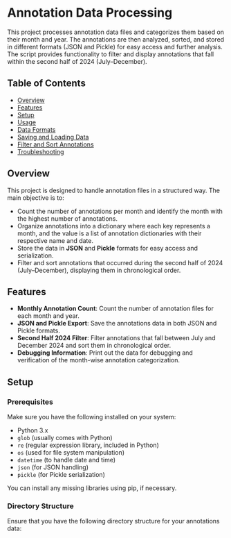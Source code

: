 # Annotation Data Processing

This project processes annotation data files and categorizes them based on their month and year. The annotations are then analyzed, sorted, and stored in different formats (JSON and Pickle) for easy access and further analysis. The script provides functionality to filter and display annotations that fall within the second half of 2024 (July–December).

## Table of Contents

- [Overview](#overview)
- [Features](#features)
- [Setup](#setup)
- [Usage](#usage)
- [Data Formats](#data-formats)
- [Saving and Loading Data](#saving-and-loading-data)
- [Filter and Sort Annotations](#filter-and-sort-annotations)
- [Troubleshooting](#troubleshooting)

## Overview

This project is designed to handle annotation files in a structured way. The main objective is to:

- Count the number of annotations per month and identify the month with the highest number of annotations.
- Organize annotations into a dictionary where each key represents a month, and the value is a list of annotation dictionaries with their respective name and date.
- Store the data in **JSON** and **Pickle** formats for easy access and serialization.
- Filter and sort annotations that occurred during the second half of 2024 (July–December), displaying them in chronological order.

## Features

- **Monthly Annotation Count**: Count the number of annotation files for each month and year.
- **JSON and Pickle Export**: Save the annotations data in both JSON and Pickle formats.
- **Second Half 2024 Filter**: Filter annotations that fall between July and December 2024 and sort them in chronological order.
- **Debugging Information**: Print out the data for debugging and verification of the month-wise annotation categorization.

## Setup

### Prerequisites

Make sure you have the following installed on your system:

- Python 3.x
- `glob` (usually comes with Python)
- `re` (regular expression library, included in Python)
- `os` (used for file system manipulation)
- `datetime` (to handle date and time)
- `json` (for JSON handling)
- `pickle` (for Pickle serialization)

You can install any missing libraries using pip, if necessary.

### Directory Structure

Ensure that you have the following directory structure for your annotations data:

